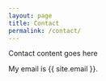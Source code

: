 ```yaml
---
layout: page
title: Contact
permalink: /contact/
---
```


Contact content goes here

My email is {{ site.email }}.
